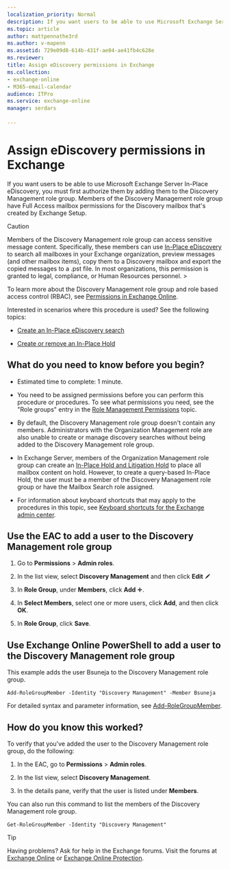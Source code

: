 ```yaml
---
localization_priority: Normal
description: If you want users to be able to use Microsoft Exchange Server In-Place eDiscovery, you must first authorize them by adding them to the Discovery Management role group. Members of the Discovery Management role group have Full Access mailbox permissions for the Discovery mailbox that's created by Exchange Setup.
ms.topic: article
author: mattpennathe3rd
ms.author: v-mapenn
ms.assetid: 729e09d8-614b-431f-ae04-ae41fb4c628e
ms.reviewer: 
title: Assign eDiscovery permissions in Exchange
ms.collection: 
- exchange-online
- M365-email-calendar
audience: ITPro
ms.service: exchange-online
manager: serdars

---
```


# Assign eDiscovery permissions in Exchange

If you want users to be able to use Microsoft Exchange Server In-Place eDiscovery, you must first authorize them by adding them to the Discovery Management role group. Members of the Discovery Management role group have Full Access mailbox permissions for the Discovery mailbox that's created by Exchange Setup.

> [!CAUTION]
> Members of the Discovery Management role group can access sensitive message content. Specifically, these members can use [In-Place eDiscovery](in-place-ediscovery.md) to search all mailboxes in your Exchange organization, preview messages (and other mailbox items), copy them to a Discovery mailbox and export the copied messages to a .pst file. In most organizations, this permission is granted to legal, compliance, or Human Resources personnel. >

To learn more about the Discovery Management role group and role based access control (RBAC), see [Permissions in Exchange Online](../../permissions-exo/permissions-exo.md).

Interested in scenarios where this procedure is used? See the following topics:

- [Create an In-Place eDiscovery search](create-in-place-ediscovery-search.md)

- [Create or remove an In-Place Hold](../../security-and-compliance/create-or-remove-in-place-holds.md)

## What do you need to know before you begin?

- Estimated time to complete: 1 minute.

- You need to be assigned permissions before you can perform this procedure or procedures. To see what permissions you need, see the "Role groups" entry in the [Role Management Permissions](https://technet.microsoft.com/library/cb9591c4-fbb3-4199-8007-6bbfdfd5a2e9.aspx) topic.

- By default, the Discovery Management role group doesn't contain any members. Administrators with the Organization Management role are also unable to create or manage discovery searches without being added to the Discovery Management role group.

- In Exchange Server, members of the Organization Management role group can create an [In-Place Hold and Litigation Hold](../../security-and-compliance/in-place-and-litigation-holds.md) to place all mailbox content on hold. However, to create a query-based In-Place Hold, the user must be a member of the Discovery Management role group or have the Mailbox Search role assigned.

- For information about keyboard shortcuts that may apply to the procedures in this topic, see [Keyboard shortcuts for the Exchange admin center](../../accessibility/keyboard-shortcuts-in-admin-center.md).

## Use the EAC to add a user to the Discovery Management role group

1. Go to **Permissions** \> **Admin roles**.

2. In the list view, select **Discovery Management** and then click **Edit** ![Edit icon](../../media/ITPro_EAC_EditIcon.gif)

3. In **Role Group**, under **Members**, click **Add** ![Add Icon](../../media/ITPro_EAC_AddIcon.gif).

4. In **Select Members**, select one or more users, click **Add**, and then click **OK**.

5. In **Role Group**, click **Save**.

## Use Exchange Online PowerShell to add a user to the Discovery Management role group

This example adds the user Bsuneja to the Discovery Management role group.

```
Add-RoleGroupMember -Identity "Discovery Management" -Member Bsuneja
```

For detailed syntax and parameter information, see [Add-RoleGroupMember](https://docs.microsoft.com/powershell/module/exchange/role-based-access-control/Add-RoleGroupMember).

## How do you know this worked?

To verify that you've added the user to the Discovery Management role group, do the following:

1. In the EAC, go to **Permissions** \> **Admin roles**.

2. In the list view, select **Discovery Management**.

3. In the details pane, verify that the user is listed under **Members**.

You can also run this command to list the members of the Discovery Management role group.

```
Get-RoleGroupMember -Identity "Discovery Management"
```

> [!TIP]
> Having problems? Ask for help in the Exchange forums. Visit the forums at [Exchange Online](https://go.microsoft.com/fwlink/p/?linkId=267542) or [Exchange Online Protection](https://go.microsoft.com/fwlink/p/?linkId=285351).
